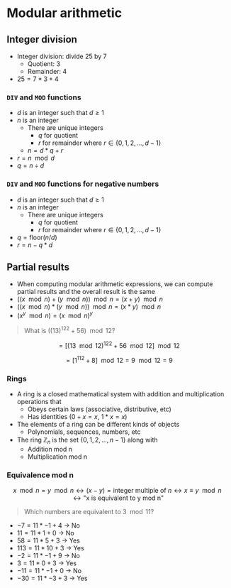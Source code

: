 # Modular arithmetic

## Integer division

- Integer division: divide $25$ by $7$
	- Quotient: $3$
	- Remainder: $4$
- $25 = 7 * 3 + 4$

### `DIV` and `MOD` functions

- $d$ is an integer such that $d \ge 1$
- $n$ is an integer
	- There are unique integers
		- $q$ for quotient
		- $r$ for remainder where $r \in \{ 0,\, 1,\, 2,\, \dots,\, d-1\}$
	- $n = d * q + r$
- $r = n \mod d$
- $q = n \div d$

### `DIV` and `MOD` functions for negative numbers

- $d$ is an integer such that $d \ge 1$
- $n$ is an integer
	- There are unique integers
		- $q$ for quotient
		- $r$ for remainder where $r \in \{ 0,\, 1,\, 2,\, \dots,\, d-1\}$
- $q = \text{floor}(n / d)$
- $r = n - q * d$

## Partial results

- When computing modular arithmetic expressions, we can compute partial results and the overall result is the same
- $((x \mod n) + (y \mod n)) \mod n = (x + y) \mod n$
- $((x \mod n) * (y \mod n)) \mod n = (x * y) \mod n$
- $(x^{y} \mod n) = (x \mod n)^{y}$

> What is $((13)^{122} + 56) \mod 12$?

$$
	= [(13 \mod 12)^{122} + 56 \mod 12] \mod 12
$$

$$
	= [1^{112} + 8] \mod 12 = 9 \mod 12 = 9
$$

### Rings

- A ring is a closed mathematical system with addition and multiplication operations that
	- Obeys certain laws (associative, distributive, etc)
	- Has identities ($0 + x = x$, $1 * x = x$)
- The elements of a ring can be different kinds of objects
	- Polynomials, sequences, numbers, etc
- The ring $\mathbb{Z}_{n}$ is the set $\{ 0,\, 1,\, 2,\, \dots,\, n - 1 \}$ along with
	- Addition mod n
	- Multiplication mod n

### Equivalence mod n

$$
	x \mod n = y \mod n 
	\leftrightarrow (x - y) = \text{integer multiple of }n 
	\leftrightarrow x \equiv y \mod n
	\leftrightarrow \text{"x is equivalent to y mod n"}
$$

> Which numbers are equivalent to $3 \mod 11$?

- $-7 = 11 * -1 + 4$ -> No
- $11 = 11 * 1 + 0$ -> No
- $58 = 11 * 5 + 3$ -> Yes
- $113 = 11 * 10 + 3$ -> Yes
- $-2 = 11 * -1 +9$ -> No
- $3 = 11 * 0 + 3$ -> Yes
- $-11 = 11 * -1 + 0$ -> No
- $-30 = 11 * -3 + 3$ -> Yes

